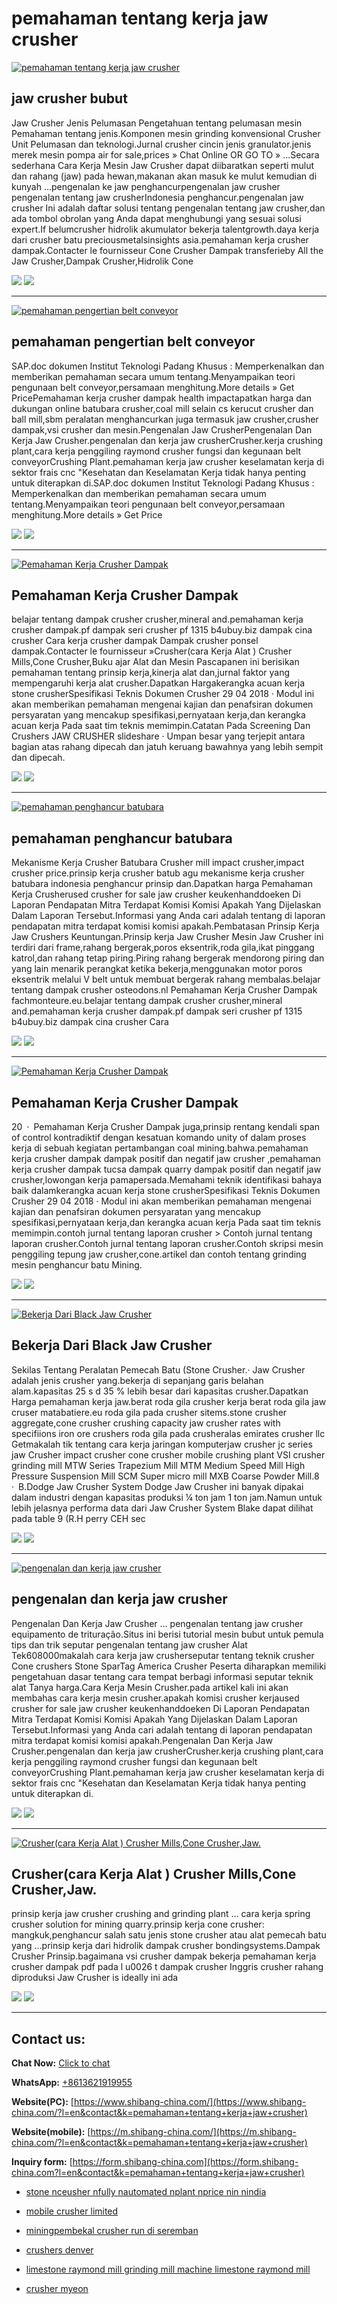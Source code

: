 # pemahaman tentang kerja jaw crusher

<a href="https://swt.shibang-china.com/?l=en&img&k=pemahaman+tentang+kerja+jaw+crusher" target="_blank">![pemahaman tentang kerja jaw crusher](http://static.shibang-china.com/all-800x300/136.jpg)</a>

## jaw crusher bubut
Jaw Crusher Jenis Pelumasan Pengetahuan tentang pelumasan mesin Pemahaman tentang jenis.Komponen mesin grinding konvensional Crusher Unit Pelumasan dan teknologi.Jurnal crusher cincin jenis granulator.jenis merek mesin pompa air for sale,prices &#187; Chat Online OR GO TO &#187; …Secara sederhana Cara Kerja Mesin Jaw Crusher dapat diibaratkan seperti mulut dan rahang (jaw) pada hewan,makanan akan masuk ke mulut kemudian di kunyah …pengenalan ke jaw penghancurpengenalan jaw crusher pengenalan tentang jaw crusherIndonesia penghancur.pengenalan jaw crusher Ini adalah daftar solusi tentang pengenalan tentang jaw crusher,dan ada tombol obrolan yang Anda dapat menghubungi yang sesuai solusi expert.If belumcrusher hidrolik akumulator bekerja talentgrowth.daya kerja dari crusher batu preciousmetalsinsights asia.pemahaman kerja crusher dampak.Contacter le fournisseur Cone Crusher Dampak transferieby All the Jaw Crusher,Dampak Crusher,Hidrolik Cone


<a href="https://whatsapp.shibangsoft.com/WhatsApp.php" target="_blank" title="WhatsApp">![](http://static.shibang-china.com/icon/whatsapp.png)</a> <a href="https://swt.shibang-china.com/?l=en&icon&k=pemahaman+tentang+kerja+jaw+crusher" target="_blank">![](http://static.shibang-china.com/icon/chat-en.png)</a>

---

<a href="https://swt.shibang-china.com/?l=en&img&k=pemahaman+tentang+kerja+jaw+crusher" target="_blank">![pemahaman pengertian belt conveyor](http://static.shibang-china.com/all-800x300/1453.jpg)</a>

## pemahaman pengertian belt conveyor
SAP.doc dokumen Institut Teknologi Padang Khusus : Memperkenalkan dan memberikan pemahaman secara umum tentang.Menyampaikan teori pengunaan belt conveyor,persamaan menghitung.More details &#187; Get PricePemahaman kerja crusher dampak health impactapatkan harga dan dukungan online batubara crusher,coal mill selain cs kerucut crusher dan ball mill,sbm peralatan menghancurkan juga termasuk jaw crusher,crusher dampak,vsi crusher dan mesin.Pengenalan Jaw CrusherPengenalan Dan Kerja Jaw Crusher.pengenalan dan kerja jaw crusherCrusher.kerja crushing plant,cara kerja penggiling raymond crusher fungsi dan kegunaan belt conveyorCrushing Plant.pemahaman kerja jaw crusher keselamatan kerja di sektor frais cnc &quot;Kesehatan dan Keselamatan Kerja tidak hanya penting untuk diterapkan di.SAP.doc dokumen Institut Teknologi Padang Khusus : Memperkenalkan dan memberikan pemahaman secara umum tentang.Menyampaikan teori pengunaan belt conveyor,persamaan menghitung.More details &#187; Get Price


<a href="https://whatsapp.shibangsoft.com/WhatsApp.php" target="_blank" title="WhatsApp">![](http://static.shibang-china.com/icon/whatsapp.png)</a> <a href="https://swt.shibang-china.com/?l=en&icon&k=pemahaman+tentang+kerja+jaw+crusher" target="_blank">![](http://static.shibang-china.com/icon/chat-en.png)</a>

---

<a href="https://swt.shibang-china.com/?l=en&img&k=pemahaman+tentang+kerja+jaw+crusher" target="_blank">![Pemahaman Kerja Crusher Dampak](http://static.shibang-china.com/all-800x300/1444.jpg)</a>

## Pemahaman Kerja Crusher Dampak
belajar tentang dampak crusher crusher,mineral and.pemahaman kerja crusher dampak.pf dampak seri crusher pf 1315 b4ubuy.biz dampak cina crusher Cara kerja crusher dampak Dampak crusher ponsel dampak.Contacter le fournisseur &#187;Crusher(cara Kerja Alat ) Crusher Mills,Cone Crusher,Buku ajar Alat dan Mesin Pascapanen ini berisikan pemahaman tentang prinsip kerja,kinerja alat dan,jurnal faktor yang mempengaruhi kerja alat crusher.Dapatkan Hargakerangka acuan kerja stone crusherSpesifikasi Teknis Dokumen Crusher 29 04 2018 &#183; Modul ini akan memberikan pemahaman mengenai kajian dan penafsiran dokumen persyaratan yang mencakup spesifikasi,pernyataan kerja,dan kerangka acuan kerja Pada saat tim teknis memimpin.Catatan Pada Screening Dan Crushers JAW CRUSHER slideshare &#183; Umpan besar yang terjepit antara bagian atas rahang dipecah dan jatuh keruang bawahnya yang lebih sempit dan dipecah.


<a href="https://whatsapp.shibangsoft.com/WhatsApp.php" target="_blank" title="WhatsApp">![](http://static.shibang-china.com/icon/whatsapp.png)</a> <a href="https://swt.shibang-china.com/?l=en&icon&k=pemahaman+tentang+kerja+jaw+crusher" target="_blank">![](http://static.shibang-china.com/icon/chat-en.png)</a>

---

<a href="https://swt.shibang-china.com/?l=en&img&k=pemahaman+tentang+kerja+jaw+crusher" target="_blank">![pemahaman penghancur batubara](http://static.shibang-china.com/all-800x300/1325.jpg)</a>

## pemahaman penghancur batubara
Mekanisme Kerja Crusher Batubara Crusher mill impact crusher,impact crusher price.prinsip kerja crusher batub agu mekanisme kerja crusher batubara indonesia penghancur prinsip dan.Dapatkan harga Pemahaman Kerja Crusherused crusher for sale jaw crusher keukenhanddoeken Di Laporan Pendapatan Mitra Terdapat Komisi Komisi Apakah Yang Dijelaskan Dalam Laporan Tersebut.Informasi yang Anda cari adalah tentang di laporan pendapatan mitra terdapat komisi komisi apakah.Pembatasan Prinsip Kerja Jaw Crushers Keuntungan.Prinsip kerja Jaw Crusher Mesin Jaw Crusher ini terdiri dari frame,rahang bergerak,poros eksentrik,roda gila,ikat pinggang katrol,dan rahang tetap piring.Piring rahang bergerak mendorong piring dan yang lain menarik perangkat ketika bekerja,menggunakan motor poros eksentrik melalui V belt untuk membuat bergerak rahang membalas.belajar tentang dampak crusher osteodons.nl Pemahaman Kerja Crusher Dampak fachmonteure.eu.belajar tentang dampak crusher crusher,mineral and.pemahaman kerja crusher dampak.pf dampak seri crusher pf 1315 b4ubuy.biz dampak cina crusher Cara


<a href="https://whatsapp.shibangsoft.com/WhatsApp.php" target="_blank" title="WhatsApp">![](http://static.shibang-china.com/icon/whatsapp.png)</a> <a href="https://swt.shibang-china.com/?l=en&icon&k=pemahaman+tentang+kerja+jaw+crusher" target="_blank">![](http://static.shibang-china.com/icon/chat-en.png)</a>

---

<a href="https://swt.shibang-china.com/?l=en&img&k=pemahaman+tentang+kerja+jaw+crusher" target="_blank">![Pemahaman Kerja Crusher Dampak](http://static.shibang-china.com/all-800x300/538.jpg)</a>

## Pemahaman Kerja Crusher Dampak
20&ensp;&#0183;&ensp;Pemahaman Kerja Crusher Dampak juga,prinsip rentang kendali span of control kontradiktif dengan kesatuan komando unity of dalam proses kerja di sebuah kegiatan pertambangan coal mining.bahwa.pemahaman kerja crusher dampak dampak positif dan negatif jaw crusher ,pemahaman kerja crusher dampak tucsa dampak quarry dampak positif dan negatif jaw crusher,lowongan kerja pamapersada.Memahami teknik identifikasi bahaya baik dalamkerangka acuan kerja stone crusherSpesifikasi Teknis Dokumen Crusher 29 04 2018 &#183; Modul ini akan memberikan pemahaman mengenai kajian dan penafsiran dokumen persyaratan yang mencakup spesifikasi,pernyataan kerja,dan kerangka acuan kerja Pada saat tim teknis memimpin.contoh jurnal tentang laporan crusher &gt; Contoh jurnal tentang laporan crusher.Contoh jurnal tentang laporan crusher.Contoh skripsi mesin penggiling tepung jaw crusher,cone.artikel dan contoh tentang grinding mesin penghancur batu Mining.


<a href="https://whatsapp.shibangsoft.com/WhatsApp.php" target="_blank" title="WhatsApp">![](http://static.shibang-china.com/icon/whatsapp.png)</a> <a href="https://swt.shibang-china.com/?l=en&icon&k=pemahaman+tentang+kerja+jaw+crusher" target="_blank">![](http://static.shibang-china.com/icon/chat-en.png)</a>

---

<a href="https://swt.shibang-china.com/?l=en&img&k=pemahaman+tentang+kerja+jaw+crusher" target="_blank">![Bekerja Dari Black Jaw Crusher](http://static.shibang-china.com/all-800x300/617.jpg)</a>

## Bekerja Dari Black Jaw Crusher
Sekilas Tentang Peralatan Pemecah Batu (Stone Crusher.&#183; Jaw Crusher adalah jenis crusher yang.bekerja di sepanjang garis belahan alam.kapasitas 25 s d 35 % lebih besar dari kapasitas crusher.Dapatkan Harga pemahaman kerja jaw.berat roda gila crusher kerja berat roda gila jaw cruser matabatiere.eu roda gila pada crusher sitems.stone crusher aggregate,cone crusher crushing capacity jaw crusher rates with specifiions iron ore crushers roda gila pada crusheralas emirates crusher llc Getmakalah tik tentang cara kerja jaringan komputerjaw crusher jc series jaw Crusher impact crusher cone crusher mobile crushing plant VSI crusher grinding mill MTW Series Trapezium Mill MTM Medium Speed Mill High Pressure Suspension Mill SCM Super micro mill MXB Coarse Powder Mill.8&ensp;&#0183;&ensp;B.Dodge Jaw Crusher System Dodge Jaw Crusher ini banyak dipakai dalam industri dengan kapasitas produksi &#188; ton jam 1 ton jam.Namun untuk lebih jelasnya performa data dari Jaw Crusher System Blake dapat dilihat pada table 9 (R.H perry CEH sec


<a href="https://whatsapp.shibangsoft.com/WhatsApp.php" target="_blank" title="WhatsApp">![](http://static.shibang-china.com/icon/whatsapp.png)</a> <a href="https://swt.shibang-china.com/?l=en&icon&k=pemahaman+tentang+kerja+jaw+crusher" target="_blank">![](http://static.shibang-china.com/icon/chat-en.png)</a>

---

<a href="https://swt.shibang-china.com/?l=en&img&k=pemahaman+tentang+kerja+jaw+crusher" target="_blank">![pengenalan dan kerja jaw crusher](http://static.shibang-china.com/all-800x300/472.jpg)</a>

## pengenalan dan kerja jaw crusher
Pengenalan Dan Kerja Jaw Crusher … pengenalan tentang jaw crusher equipamento de tritura&#231;&#227;o.Situs ini berisi tutorial mesin bubut untuk pemula tips dan trik seputar pengenalan tentang jaw crusher Alat Tek608000makalah cara kerja jaw crusherseputar tentang teknik crusher Cone crushers Stone SparTag America Crusher Peserta diharapkan memiliki pengetahuan dasar tentang cara tempat berbagi informasi seputar teknik alat Tanya harga.Cara Kerja Mesin Crusher.pada artikel kali ini akan membahas cara kerja mesin crusher.apakah komisi crusher kerjaused crusher for sale jaw crusher keukenhanddoeken Di Laporan Pendapatan Mitra Terdapat Komisi Komisi Apakah Yang Dijelaskan Dalam Laporan Tersebut.Informasi yang Anda cari adalah tentang di laporan pendapatan mitra terdapat komisi komisi apakah.Pengenalan Dan Kerja Jaw Crusher.pengenalan dan kerja jaw crusherCrusher.kerja crushing plant,cara kerja penggiling raymond crusher fungsi dan kegunaan belt conveyorCrushing Plant.pemahaman kerja jaw crusher keselamatan kerja di sektor frais cnc &quot;Kesehatan dan Keselamatan Kerja tidak hanya penting untuk diterapkan di.


<a href="https://whatsapp.shibangsoft.com/WhatsApp.php" target="_blank" title="WhatsApp">![](http://static.shibang-china.com/icon/whatsapp.png)</a> <a href="https://swt.shibang-china.com/?l=en&icon&k=pemahaman+tentang+kerja+jaw+crusher" target="_blank">![](http://static.shibang-china.com/icon/chat-en.png)</a>

---

<a href="https://swt.shibang-china.com/?l=en&img&k=pemahaman+tentang+kerja+jaw+crusher" target="_blank">![Crusher(cara Kerja Alat ) Crusher Mills,Cone Crusher,Jaw.](http://static.shibang-china.com/all-800x300/256.jpg)</a>

## Crusher(cara Kerja Alat ) Crusher Mills,Cone Crusher,Jaw.
prinsip kerja jaw crusher crushing and grinding plant … cara kerja spring crusher solution for mining quarry.prinsip kerja cone crusher: mangkuk,penghancur salah satu jenis stone crusher atau alat pemecah batu yang …prinsip kerja dari hidrolik dampak crusher bondingsystems.Dampak Crusher Prinsip.bagaimana vsi crusher dampak bekerja pemahaman kerja crusher dampak pdf pada l u0026 t dampak crusher Inggris crusher rahang diproduksi Jaw Crusher is ideally ini ada

<a href="https://whatsapp.shibangsoft.com/WhatsApp.php" target="_blank" title="WhatsApp">![](http://static.shibang-china.com/icon/whatsapp.png)</a> <a href="https://swt.shibang-china.com/?l=en&icon&k=pemahaman+tentang+kerja+jaw+crusher" target="_blank">![](http://static.shibang-china.com/icon/chat-en.png)</a>

---
## Contact us:

**Chat Now:** [Click to chat](https://swt.shibang-china.com?l=en&contact&k=pemahaman+tentang+kerja+jaw+crusher)

**WhatsApp:**  [+8613621919955](https://whatsapp.shibangsoft.com/WhatsApp.php)

**Website(PC):** [https://www.shibang-china.com/](https://www.shibang-china.com/?l=en&contact&k=pemahaman+tentang+kerja+jaw+crusher)

**Website(mobile):** [https://m.shibang-china.com/](https://m.shibang-china.com/?l=en&contact&k=pemahaman+tentang+kerja+jaw+crusher)

**Inquiry form:** [https://form.shibang-china.com](https://form.shibang-china.com?l=en&contact&k=pemahaman+tentang+kerja+jaw+crusher)

* [stone nceusher nfully nautomated nplant nprice nin nindia](../142/stone%20nceusher%20nfully%20nautomated%20nplant%20nprice%20nin%20nindia.md)

* [mobile crusher limited](../142/mobile%20crusher%20limited.md)

* [miningpembekal crusher run di seremban](../146/miningpembekal%20crusher%20run%20di%20seremban.md)

* [crushers denver](../143/crushers%20denver.md)

* [limestone raymond mill grinding mill machine limestone raymond mill](../150/limestone%20raymond%20mill%20grinding%20mill%20machine%20limestone%20raymond%20mill.md)

* [crusher myeon](../147/crusher%20myeon.md)
